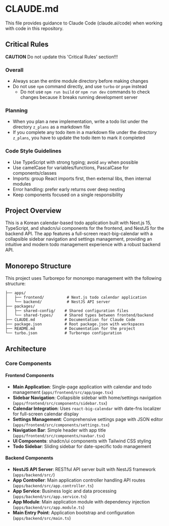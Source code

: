 # CLAUDE.md

This file provides guidance to Claude Code (claude.ai/code) when working with code in this repository.

## Critical Rules

**CAUTION** Do not update this 'Critical Rules' section!!!

### Overall

- Always scan the entire module directory before making changes
- Do not use `npm` command directly, and use `turbo` or `pnpm` instead
  - Do not use `npm run build` or `npm run dev` commands to check changes because it breaks running development server

### Planning

- When you plan a new implementation, write a todo list under the directory `z_plans` as a markdown file
- If you complete any todo item in a markdown file under the directory `z_plans`, you have to update the todo item to mark it completed

### Code Style Guidelines

- Use TypeScript with strong typing; avoid `any` when possible
- Use camelCase for variables/functions, PascalCase for components/classes
- Imports: group React imports first, then external libs, then internal modules
- Error handling: prefer early returns over deep nesting
- Keep components focused on a single responsibility

## Project Overview

This is a Korean calendar-based todo application built with Next.js 15, TypeScript, and shadcn/ui components for the frontend, and NestJS for the backend API. The app features a full-screen react-big-calendar with a collapsible sidebar navigation and settings management, providing an intuitive and modern todo management experience with a robust backend API.

## Monorepo Structure

This project uses Turborepo for monorepo management with the following structure:

```text
├── apps/
│   ├── frontend/          # Next.js todo calendar application
│   └── backend/           # NestJS API server
├── packages/
│   ├── shared-config/    # Shared configuration files
│   └── shared-types/     # Shared types between frontend/backend
├── CLAUDE.md             # Documentation for Claude Code 
├── package.json          # Root package.json with workspaces
├── README.md             # Documentation for the project
└── turbo.json            # Turborepo configuration
```

## Architecture

### Core Components

#### Frontend Components

- **Main Application**: Single-page application with calendar and todo management (`apps/frontend/src/app/page.tsx`)
- **Sidebar Navigation**: Collapsible sidebar with home/settings navigation (`apps/frontend/src/components/sidebar.tsx`)
- **Calendar Integration**: Uses `react-big-calendar` with date-fns localizer for full-screen calendar display
- **Settings Management**: Comprehensive settings page with JSON editor (`apps/frontend/src/components/settings.tsx`)
- **Navigation Bar**: Simple header with app title (`apps/frontend/src/components/navbar.tsx`)
- **UI Components**: shadcn/ui components with Tailwind CSS styling
- **Todo Sidebar**: Sliding sidebar for date-specific todo management

#### Backend Components

- **NestJS API Server**: RESTful API server built with NestJS framework (`apps/backend/src/`)
- **App Controller**: Main application controller handling API routes (`apps/backend/src/app.controller.ts`)
- **App Service**: Business logic and data processing (`apps/backend/src/app.service.ts`)
- **App Module**: Main application module with dependency injection (`apps/backend/src/app.module.ts`)
- **Main Entry Point**: Application bootstrap and configuration (`apps/backend/src/main.ts`)
